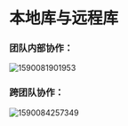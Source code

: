 # 本地库与远程库

### 团队内部协作：

![1590081901953](C:\Users\W\AppData\Roaming\Typora\typora-user-images\1590081901953.png)

### 跨团队协作：

![1590084257349](C:\Users\W\AppData\Roaming\Typora\typora-user-images\1590084257349.png)

